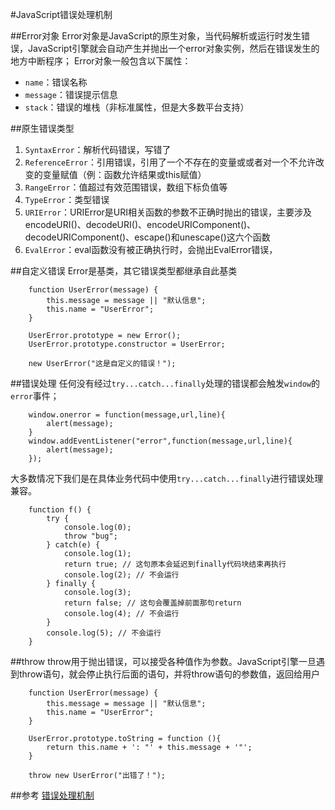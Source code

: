 #JavaScript错误处理机制

##Error对象
Error对象是JavaScript的原生对象，当代码解析或运行时发生错误，JavaScript引擎就会自动产生并抛出一个error对象实例，然后在错误发生的地方中断程序；
Error对象一般包含以下属性：
+ `name`：错误名称
+ `message`：错误提示信息
+ `stack`：错误的堆栈（非标准属性，但是大多数平台支持）

##原生错误类型
1. `SyntaxError`：解析代码错误，写错了
2. `ReferenceError`：引用错误，引用了一个不存在的变量或或者对一个不允许改变的变量赋值（例：函数允许结果或this赋值）
3. `RangeError`：值超过有效范围错误，数组下标负值等
4. `TypeError`：类型错误
5. `URIError`：URIError是URI相关函数的参数不正确时抛出的错误，主要涉及encodeURI()、decodeURI()、encodeURIComponent()、decodeURIComponent()、escape()和unescape()这六个函数
6. `EvalError`：eval函数没有被正确执行时，会抛出EvalError错误，

##自定义错误
Error是基类，其它错误类型都继承自此基类
```
    function UserError(message) {
        this.message = message || "默认信息";
        this.name = "UserError";
    }

    UserError.prototype = new Error();
    UserError.prototype.constructor = UserError;

    new UserError("这是自定义的错误！");
```


##错误处理
任何没有经过`try...catch...finally`处理的错误都会触发`window`的`error`事件；

```
    window.onerror = function(message,url,line){
        alert(message);
    }
    window.addEventListener("error",function(message,url,line){
        alert(message);
    });
```

大多数情况下我们是在具体业务代码中使用`try...catch...finally`进行错误处理兼容。

```
    function f() {
        try {
            console.log(0);
            throw "bug";
        } catch(e) {
            console.log(1);
            return true; // 这句原本会延迟到finally代码块结束再执行
            console.log(2); // 不会运行
        } finally {
            console.log(3);
            return false; // 这句会覆盖掉前面那句return
            console.log(4); // 不会运行
        }
        console.log(5); // 不会运行
    }
```

##throw
throw用于抛出错误，可以接受各种值作为参数。JavaScript引擎一旦遇到throw语句，就会停止执行后面的语句，并将throw语句的参数值，返回给用户

```
    function UserError(message) {
        this.message = message || "默认信息";
        this.name = "UserError";
    }

    UserError.prototype.toString = function (){
        return this.name + ': "' + this.message + '"';
    }

    throw new UserError("出错了！");
```

##参考
[错误处理机制](http://javascript.ruanyifeng.com/grammar/error.html)













